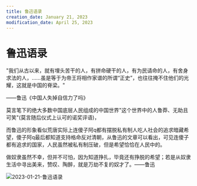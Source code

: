 ```yaml
---
title: 鲁迅语录
creation_date: January 21, 2023
modification_date: April 25, 2023
---
```



# 鲁迅语录

"我们从古以来，就有埋头苦干的人，有拼命硬干的人，有为民请命的人，有舍身求法的人，……虽是等于为帝王将相作家谱的所谓“正史”，也往往掩不住他们的光耀，这就是中国的脊梁。"

——鲁迅《中国人失掉自信力了吗》

莫言笔下的绝大多数中国底层人民组成的中国世界"这个世界中的人鲁莽、无助且可笑"(莫言随后仪式上认可的诺奖评语)，

而鲁迅的形象看似荒唐实际上连傻子阿q都有摆脱私有制人吃人社会的追求暗藏希望，傻子阿q最后都知道支持格命反对清朝，从鲁迅的文章可以看出，可见连傻子都有追求的国家，人民虽然被私有制压破，但是希望恰恰在人民中的。

做奴隶虽然不幸，但并不可怕，因为知道挣扎，毕竟还有挣脱的希望；若是从奴隶生活中寻出美来，赞叹、陶醉，就是万劫不复的奴才了。——鲁迅

![2023-01-21-鲁迅语录](assets/2023-01-21-鲁迅语录.jpeg)

